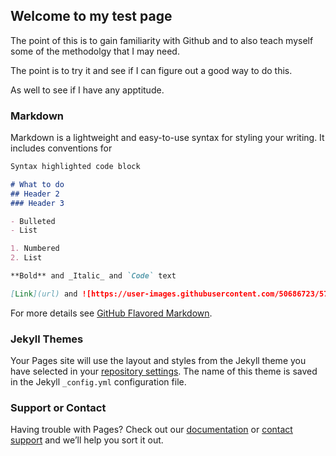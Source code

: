 ## Welcome to my test page

The point of this is to gain familiarity with Github and to also teach myself some of the methodolgy that I may need.

The point is to try it and see if I can figure out a good way to do this.

As well to see if I have any apptitude.

### Markdown

Markdown is a lightweight and easy-to-use syntax for styling your writing. It includes conventions for

```markdown
Syntax highlighted code block

# What to do
## Header 2
### Header 3

- Bulleted
- List

1. Numbered
2. List

**Bold** and _Italic_ and `Code` text

[Link](url) and ![https://user-images.githubusercontent.com/50686723/57825495-c65e1400-7764-11e9-9c5f-3bfbd6a1fe72.jpg](src)
```

For more details see [GitHub Flavored Markdown](https://guides.github.com/features/mastering-markdown/).

### Jekyll Themes

Your Pages site will use the layout and styles from the Jekyll theme you have selected in your [repository settings](https://github.com/Jussy23/http-jussy23.github.io-/settings). The name of this theme is saved in the Jekyll `_config.yml` configuration file.

### Support or Contact

Having trouble with Pages? Check out our [documentation](https://help.github.com/categories/github-pages-basics/) or [contact support](https://github.com/contact) and we’ll help you sort it out.
